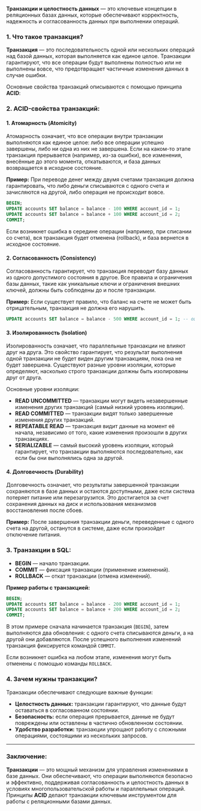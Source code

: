 **Транзакции и целостность данных** — это ключевые концепции в реляционных базах данных, которые обеспечивают корректность, надежность и согласованность данных при выполнении операций.

### 1. **Что такое транзакция?**

**Транзакция** — это последовательность одной или нескольких операций над базой данных, которая выполняется как единое целое. Транзакции гарантируют, что все операции будут выполнены полностью или не выполнены вовсе, что предотвращает частичные изменения данных в случае ошибки.

Основные свойства транзакций описываются с помощью принципа **ACID**:

### 2. **ACID-свойства транзакций:**

#### 1. **Атомарность (Atomicity)**

Атомарность означает, что все операции внутри транзакции выполняются как единое целое: либо все операции успешно завершены, либо ни одна из них не завершена. Если на каком-то этапе транзакция прерывается (например, из-за ошибки), все изменения, внесённые до этого момента, откатываются, и база данных возвращается в исходное состояние.

**Пример:** При переводе денег между двумя счетами транзакция должна гарантировать, что либо деньги списываются с одного счета и зачисляются на другой, либо операция не происходит вовсе.

```SQL
BEGIN;
UPDATE accounts SET balance = balance - 100 WHERE account_id = 1;
UPDATE accounts SET balance = balance + 100 WHERE account_id = 2;
COMMIT;
```

Если возникнет ошибка в середине операции (например, при списании со счета), вся транзакция будет отменена (rollback), и база вернется в исходное состояние.

#### 2. **Согласованность (Consistency)**

Согласованность гарантирует, что транзакция переводит базу данных из одного допустимого состояния в другое. Все правила и ограничения базы данных, такие как уникальные ключи и ограничения внешних ключей, должны быть соблюдены до и после транзакции.

**Пример:** Если существует правило, что баланс на счете не может быть отрицательным, транзакция не должна его нарушить.

```SQL
UPDATE accounts SET balance = balance - 500 WHERE account_id = 1; -- ошибка, если баланс меньше 500
```

#### 3. **Изолированность (Isolation)**

Изолированность означает, что параллельные транзакции не влияют друг на друга. Это свойство гарантирует, что результат выполнения одной транзакции не будет виден другим транзакциям, пока она не будет завершена. Существуют разные уровни изоляции, которые определяют, насколько строго транзакции должны быть изолированы друг от друга.

Основные уровни изоляции:

- **READ UNCOMMITTED** — транзакции могут видеть незавершенные изменения других транзакций (самый низкий уровень изоляции).
- **READ COMMITTED** — транзакции видят только завершенные изменения других транзакций.
- **REPEATABLE READ** — транзакция видит данные на момент её начала, независимо от того, какие изменения произошли в других транзакциях.
- **SERIALIZABLE** — самый высокий уровень изоляции, который гарантирует, что транзакции выполняются последовательно, как если бы они выполнялись одна за другой.

#### 4. **Долговечность (Durability)**

Долговечность означает, что результаты завершенной транзакции сохраняются в базе данных и остаются доступными, даже если система потеряет питание или перезагрузится. Это достигается за счет сохранения данных на диск и использования механизмов восстановления после сбоев.

**Пример:** После завершения транзакции деньги, переведенные с одного счета на другой, останутся в системе, даже если произойдет отключение питания.

### 3. **Транзакции в SQL:**

- **BEGIN** — начало транзакции.
- **COMMIT** — фиксация транзакции (применение изменений).
- **ROLLBACK** — откат транзакции (отмена изменений).

**Пример работы с транзакцией:**

```SQL
BEGIN;
UPDATE accounts SET balance = balance - 200 WHERE account_id = 1;
UPDATE accounts SET balance = balance + 200 WHERE account_id = 2;
COMMIT;
```

В этом примере сначала начинается транзакция (`BEGIN`), затем выполняются два обновления: с одного счета списываются деньги, а на другой они добавляются. После успешного выполнения изменений транзакция фиксируется командой `COMMIT`.

Если возникнет ошибка на любом этапе, изменения могут быть отменены с помощью команды `ROLLBACK`.

### 4. **Зачем нужны транзакции?**

Транзакции обеспечивают следующие важные функции:

- **Целостность данных:** транзакции гарантируют, что данные будут оставаться в согласованном состоянии.
- **Безопасность:** если операция прерывается, данные не будут повреждены или оставлены в частично обновленном состоянии.
- **Удобство разработки:** транзакции упрощают работу с сложными операциями, состоящими из нескольких запросов.

---

### Заключение:

**Транзакции** — это мощный механизм для управления изменениями в базе данных. Они обеспечивают, что операции выполняются безопасно и эффективно, поддерживая согласованность и целостность данных в условиях многопользовательской работы и параллельных операций. Принципы **ACID** делают транзакции ключевым инструментом для работы с реляционными базами данных.
